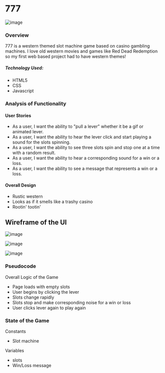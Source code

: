# 777

![image](https://media.git.generalassemb.ly/user/50000/files/dc99900e-f903-4110-a92c-be47a7dddb69)


### Overview
777 is a western themed slot machine game based on casino gambling machines. I love old western movies and games like Red Dead Redemption so my first web based project had to have western themes!
##### Technology Used:
- HTML5
- CSS
- Javascript

### Analysis of Functionality
#### User Stories

- As a user, I want the ability to "pull a lever" whether it be a gif or animated lever.
- As a user, I want the ability to hear the lever click and start playing a sound for the slots spinning.
- As a user, I want the ability to see three slots spin and stop one at a time with a random result.
- As a user, I want the ability to hear a corresponding sound for a win or a loss.
- As a user, I want the ability to see a message that represents a win or a loss.

#### Overall Design
- Rustic western
- Looks as if it smells like a trashy casino
- Rootin' tootin'

## Wireframe of the UI

![image](https://media.git.generalassemb.ly/user/50000/files/52c536a6-1e1c-4fef-aa88-27854f1d9382)

![image](https://media.git.generalassemb.ly/user/50000/files/b74bb734-1864-4e88-8a04-5f74f74e8ea9)

![image](https://media.git.generalassemb.ly/user/50000/files/d4767ff9-5807-4b4b-998e-1b3517faef08)


### Pseudocode

Overall Logic of the Game

- Page loads with empty slots
- User begins by clicking the lever
- Slots change rapidly
- Slots stop and make corresponding noise for a win or loss
- User clicks lever again to play again

### State of the Game

Constants

- Slot machine

Variables

- slots
- Win/Loss message
